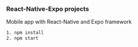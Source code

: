 ### React-Native-Expo projects
Mobile app with React-Native and Expo framework
```bash
1. npm install
2. npm start
```